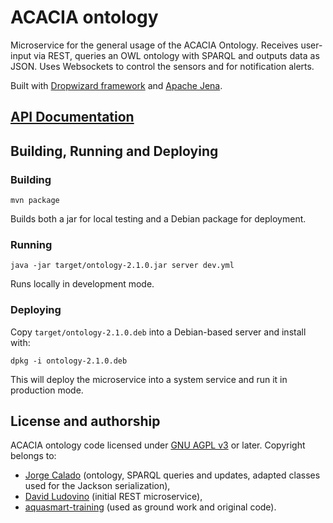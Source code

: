 # ACACIA ontology

Microservice for the general usage of the ACACIA Ontology. Receives user-input via REST, queries an OWL ontology with SPARQL and outputs data as JSON. Uses Websockets to control the sensors and for notification alerts.

Built with [Dropwizard framework](www.dropwizard.io/) and [Apache Jena](https://jena.apache.org/).

## [API Documentation](doc/README.md)

## Building, Running and Deploying

### Building

`mvn package`

Builds both a jar for local testing and a Debian package for deployment.

### Running

`java -jar target/ontology-2.1.0.jar server dev.yml`

Runs locally in development mode.

### Deploying
   
Copy `target/ontology-2.1.0.deb` into a Debian-based server and install with:

`dpkg -i ontology-2.1.0.deb`

This will deploy the microservice into a system service and run it in production mode.

## License and authorship

ACACIA ontology code licensed under [GNU AGPL v3](/LICENSE.md) or later. Copyright belongs to:

- [Jorge Calado](https://github.com/jms-calado) (ontology, SPARQL queries and updates, adapted classes used for the Jackson serialization),
- [David Ludovino](https://github.com/dllud) (initial REST microservice),
- [aquasmart-training](http://git-gris.uninova.pt/Sudeep/aquasmart-training) (used as ground work and original code).

